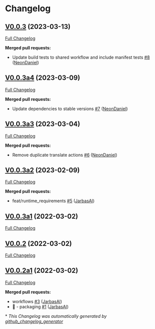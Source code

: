 # Changelog

## [V0.0.3](https://github.com/OpenVoiceOS/skill-ovos-personal/tree/V0.0.3) (2023-03-13)

[Full Changelog](https://github.com/OpenVoiceOS/skill-ovos-personal/compare/V0.0.3a4...V0.0.3)

**Merged pull requests:**

- Update build tests to shared workflow and include manifest tests [\#8](https://github.com/OpenVoiceOS/skill-ovos-personal/pull/8) ([NeonDaniel](https://github.com/NeonDaniel))

## [V0.0.3a4](https://github.com/OpenVoiceOS/skill-ovos-personal/tree/V0.0.3a4) (2023-03-09)

[Full Changelog](https://github.com/OpenVoiceOS/skill-ovos-personal/compare/V0.0.3a3...V0.0.3a4)

**Merged pull requests:**

- Update dependencies to stable versions [\#7](https://github.com/OpenVoiceOS/skill-ovos-personal/pull/7) ([NeonDaniel](https://github.com/NeonDaniel))

## [V0.0.3a3](https://github.com/OpenVoiceOS/skill-ovos-personal/tree/V0.0.3a3) (2023-03-04)

[Full Changelog](https://github.com/OpenVoiceOS/skill-ovos-personal/compare/V0.0.3a2...V0.0.3a3)

**Merged pull requests:**

- Remove duplicate translate actions [\#6](https://github.com/OpenVoiceOS/skill-ovos-personal/pull/6) ([NeonDaniel](https://github.com/NeonDaniel))

## [V0.0.3a2](https://github.com/OpenVoiceOS/skill-ovos-personal/tree/V0.0.3a2) (2023-02-09)

[Full Changelog](https://github.com/OpenVoiceOS/skill-ovos-personal/compare/V0.0.3a1...V0.0.3a2)

**Merged pull requests:**

- feat/runtime\_requirements [\#5](https://github.com/OpenVoiceOS/skill-ovos-personal/pull/5) ([JarbasAl](https://github.com/JarbasAl))

## [V0.0.3a1](https://github.com/OpenVoiceOS/skill-ovos-personal/tree/V0.0.3a1) (2022-03-02)

[Full Changelog](https://github.com/OpenVoiceOS/skill-ovos-personal/compare/V0.0.2...V0.0.3a1)

## [V0.0.2](https://github.com/OpenVoiceOS/skill-ovos-personal/tree/V0.0.2) (2022-03-02)

[Full Changelog](https://github.com/OpenVoiceOS/skill-ovos-personal/compare/V0.0.2a1...V0.0.2)

## [V0.0.2a1](https://github.com/OpenVoiceOS/skill-ovos-personal/tree/V0.0.2a1) (2022-03-02)

[Full Changelog](https://github.com/OpenVoiceOS/skill-ovos-personal/compare/5c02b2a7cf7f5950a0e252e194c40e37012ce264...V0.0.2a1)

**Merged pull requests:**

- workflows [\#3](https://github.com/OpenVoiceOS/skill-ovos-personal/pull/3) ([JarbasAl](https://github.com/JarbasAl))
- :tada: - packaging [\#1](https://github.com/OpenVoiceOS/skill-ovos-personal/pull/1) ([JarbasAl](https://github.com/JarbasAl))



\* *This Changelog was automatically generated by [github_changelog_generator](https://github.com/github-changelog-generator/github-changelog-generator)*
